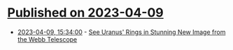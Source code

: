 # [Published on 2023-04-09](index.md)

* [2023-04-09, 15:34:00](https://science.slashdot.org/story/23/04/09/0418211/see-uranus-rings-in-stunning-new-image-from-the-webb-telescope?utm_source=rss1.0mainlinkanon&utm_medium=feed) - [See Uranus' Rings in Stunning New Image from the Webb Telescope ](https://science.slashdot.org/story/23/04/09/0418211/see-uranus-rings-in-stunning-new-image-from-the-webb-telescope?utm_source=rss1.0mainlinkanon&utm_medium=feed)
